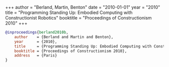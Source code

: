 +++
author = "Berland, Martin, Benton"
date = "2010-01-01"
year = "2010"
title = "Programming Standing Up: Embodied Computing with Constructionist Robotics"
booktitle = "Proceedings of Constructionism 2010"
+++
```bibtex
@inproceedings{berland2010b,
    author    = {Berland and Martin and Benton},
    year      = {2010},
    title     = {Programming Standing Up: Embodied Computing with Constructionist Robotics},
    booktitle = {Proceedings of Constructionism 2010},
    address   = {Paris}
}
```
